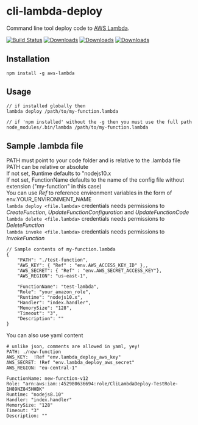 

# cli-lambda-deploy
Command line tool deploy code to [AWS Lambda](http://aws.amazon.com/lambda/).  

[![Build Status](https://travis-ci.org/awspilot/cli-lambda-deploy.svg?branch=master)](https://travis-ci.org/awspilot/cli-lambda-deploy)
[![Downloads](https://img.shields.io/npm/dm/aws-lambda?maxAge=2592000)](https://www.npmjs.com/package/aws-lambda)
[![Downloads](https://img.shields.io/npm/dy/aws-lambda?maxAge=2592000)](https://www.npmjs.com/package/aws-lambda)
[![Downloads](https://img.shields.io/npm/dt/aws-lambda?maxAge=2592000)](https://www.npmjs.com/package/aws-lambda)


## Installation

```
npm install -g aws-lambda
```

## Usage

```
// if installed globally then
lambda deploy /path/to/my-function.lambda

// if 'npm installed' without the -g then you must use the full path
node_modules/.bin/lambda /path/to/my-function.lambda
```

## Sample .lambda file

PATH must point to your code folder and is relative to the .lambda file  
PATH can be relative or absolute  
If not set, Runtime defaults to "nodejs10.x  
If not set, FunctionName defaults to the name of the config file without extension ("my-function" in this case)  
You can use *Ref* to reference environment variables in the form of env.YOUR_ENVIRONMENT_NAME  
`lambda deploy <file.lambda>` credentials needs permissions to *CreateFunction*, *UpdateFunctionConfiguration* and *UpdateFunctionCode*  
`lambda delete <file.lambda>` credentials needs permissions to *DeleteFunction*  
`lambda invoke <file.lambda>` credentials needs permissions to *InvokeFunction*  


```
// Sample contents of my-function.lambda
{
	"PATH": "./test-function",
	"AWS_KEY": { "Ref" : "env.AWS_ACCESS_KEY_ID" },,
	"AWS_SECRET": { "Ref" : "env.AWS_SECRET_ACCESS_KEY"},
	"AWS_REGION": "us-east-1",

	"FunctionName": "test-lambda",
	"Role": "your_amazon_role",
	"Runtime": "nodejs10.x",
	"Handler": "index.handler",
	"MemorySize": "128",
	"Timeout": "3",
	"Description": ""
}
```

You can also use yaml content
```
# unlike json, comments are allowed in yaml, yey!
PATH: ./new-function
AWS_KEY:  !Ref "env.lambda_deploy_aws_key"
AWS_SECRET: !Ref "env.lambda_deploy_aws_secret"
AWS_REGION: "eu-central-1"

FunctionName: new-function-v12
Role: "arn:aws:iam::452980636694:role/CliLambdaDeploy-TestRole-1H89NZ845HHBK"
Runtime: "nodejs8.10"
Handler: "index.handler"
MemorySize: "128"
Timeout: "3"
Description: ""
```
